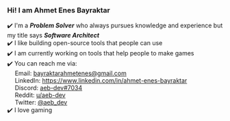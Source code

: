 ### Hi! I am Ahmet Enes Bayraktar

✔️ I'm a **_Problem Solver_** who always pursues knowledge and experience but my title says **_Software Architect_**  
✔️ I like building open-source tools that people can use  
✔️ I am currently working on tools that help people to make games  
✔️ You can reach me via:  
&emsp; Email: bayraktarahmetenes@gmail.com  
&emsp; LinkedIn: https://www.linkedin.com/in/ahmet-enes-bayraktar  
&emsp; Discord: [aeb-dev#7034](www.discordapp.com/users/385529847201660949)  
&emsp; Reddit: [u/aeb-dev](https://www.reddit.com/user/aeb-dev)  
&emsp; Twitter: [@aeb_dev](https://twitter.com/aeb_dev)  
✔️ I love gaming  
